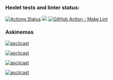 ### Hexlet tests and linter status:
[![Actions Status](https://github.com/Hanna-hanna/php-project-lvl1/workflows/hexlet-check/badge.svg)](https://github.com/Hanna-hanna/php-project-lvl1/actions)
<a href="https://codeclimate.com/github/codeclimate/codeclimate/maintainability"><img src="https://api.codeclimate.com/v1/badges/a99a88d28ad37a79dbf6/maintainability" /></a>
[![GitHub Action - Make Lint](https://github.com/Hanna-hanna/php-project-lvl1/workflows/start-make-lint/badge.svg)](https://github.com/Hanna-hanna/php-project-lvl1/actions)

### Askinemas
[![asciicast](https://asciinema.org/a/UGknbv33owssMlA7dlYDojYSE.svg)](https://asciinema.org/a/UGknbv33owssMlA7dlYDojYSE)

[![asciicast](https://asciinema.org/a/0yImAj0DUVRnDS39V6Z3JB4B7.svg)](https://asciinema.org/a/0yImAj0DUVRnDS39V6Z3JB4B7)

[![asciicast](https://asciinema.org/a/vawpgnA3uqskLkLMs8s676kC5.svg)](https://asciinema.org/a/vawpgnA3uqskLkLMs8s676kC5)

[![asciicast](https://asciinema.org/a/Rc5tbpHHuAhAqmmgOBN6V5zdj.svg)](https://asciinema.org/a/Rc5tbpHHuAhAqmmgOBN6V5zdj)
